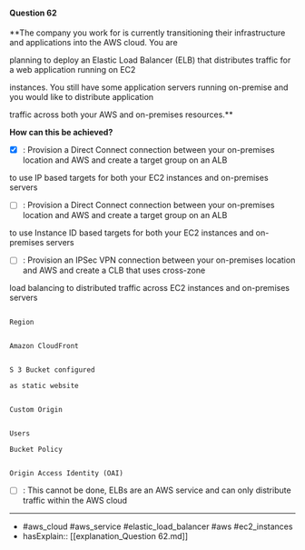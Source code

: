 #### Question  62

**The company you work for is currently transitioning their infrastructure and applications into the AWS cloud. You are

planning to deploy an Elastic Load Balancer (ELB) that distributes traffic for a web application running on EC2

instances. You still have some application servers running on-premise and you would like to distribute application

traffic across both your AWS and on-premises resources.**

**How can this be achieved?**

- [x] :  Provision a Direct Connect connection between your on-premises location and AWS and create a target group on an ALB

to use IP based targets for both your EC2 instances and on-premises servers

- [ ] :  Provision a Direct Connect connection between your on-premises location and AWS and create a target group on an ALB

to use Instance ID based targets for both your EC2 instances and on-premises servers

- [ ] :  Provision an IPSec VPN connection between your on-premises location and AWS and create a CLB that uses cross-zone

load balancing to distributed traffic across EC2 instances and on-premises servers

```

Region

```

```

Amazon CloudFront

```

```

S 3 Bucket configured

as static website

```

```

Custom Origin

```

```

Users

Bucket Policy

```

```

Origin Access Identity (OAI)

```

- [ ] :  This cannot be done, ELBs are an AWS service and can only distribute traffic within the AWS cloud

----

- #aws_cloud #aws_service #elastic_load_balancer #aws #ec2_instances
- hasExplain:: [[explanation_Question  62.md]]
